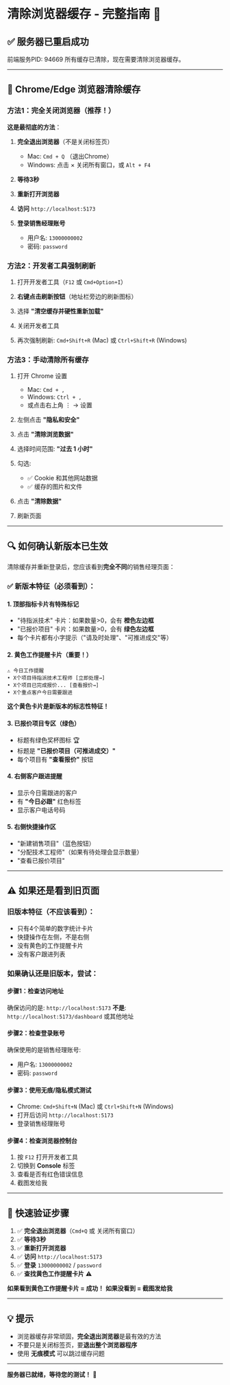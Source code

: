 # 清除浏览器缓存 - 完整指南 🔄

## ✅ 服务器已重启成功

前端服务PID: 94669
所有缓存已清除，现在需要清除浏览器缓存。

---

## 📱 Chrome/Edge 浏览器清除缓存

### 方法1：完全关闭浏览器（推荐！）

**这是最彻底的方法**：

1. **完全退出浏览器**（不是关闭标签页）
   - Mac: `Cmd + Q` （退出Chrome）
   - Windows: 点击 × 关闭所有窗口，或 `Alt + F4`

2. **等待3秒**

3. **重新打开浏览器**

4. **访问** `http://localhost:5173`

5. **登录销售经理账号**
   - 用户名: `13000000002`
   - 密码: `password`

### 方法2：开发者工具强制刷新

1. 打开开发者工具（`F12` 或 `Cmd+Option+I`）

2. **右键点击刷新按钮**（地址栏旁边的刷新图标）

3. 选择 **"清空缓存并硬性重新加载"**

4. 关闭开发者工具

5. 再次强制刷新: `Cmd+Shift+R` (Mac) 或 `Ctrl+Shift+R` (Windows)

### 方法3：手动清除所有缓存

1. 打开 Chrome 设置
   - Mac: `Cmd + ,`
   - Windows: `Ctrl + ,`
   - 或点击右上角 ⋮ → 设置

2. 左侧点击 **"隐私和安全"**

3. 点击 **"清除浏览数据"**

4. 选择时间范围: **"过去 1 小时"**

5. 勾选:
   - ✅ Cookie 和其他网站数据
   - ✅ 缓存的图片和文件

6. 点击 **"清除数据"**

7. 刷新页面

---

## 🔍 如何确认新版本已生效

清除缓存并重新登录后，您应该看到**完全不同**的销售经理页面：

### ✅ 新版本特征（必须看到）：

#### 1. 顶部指标卡片有特殊标记
- "待指派技术" 卡片：如果数量>0，会有 **橙色左边框**
- "已报价项目" 卡片：如果数量>0，会有 **绿色左边框**  
- 每个卡片都有小字提示（"请及时处理"、"可推进成交"等）

#### 2. 黄色工作提醒卡片（重要！）
```
⚠️ 今日工作提醒
• X个项目待指派技术工程师 [立即处理→]
• X个项目已完成报价... [查看报价→]
• X个重点客户今日需要跟进
```
**这个黄色卡片是新版本的标志性特征！**

#### 3. 已报价项目专区（绿色）
- 标题有绿色奖杯图标 🏆
- 标题是 **"已报价项目（可推进成交）"**
- 每个项目有 **"查看报价"** 按钮

#### 4. 右侧客户跟进提醒
- 显示今日需跟进的客户
- 有 **"今日必跟"** 红色标签
- 显示客户电话号码

#### 5. 右侧快捷操作区
- "新建销售项目"（蓝色按钮）
- "分配技术工程师"（如果有待处理会显示数量）
- "查看已报价项目"

---

## ⚠️ 如果还是看到旧页面

### 旧版本特征（不应该看到）：
- 只有4个简单的数字统计卡片
- 快捷操作在左侧，不是右侧
- 没有黄色的工作提醒卡片
- 没有客户跟进列表

### 如果确认还是旧版本，尝试：

#### 步骤1：检查访问地址
确保访问的是: `http://localhost:5173`
**不是**: `http://localhost:5173/dashboard` 或其他地址

#### 步骤2：检查登录账号
确保使用的是销售经理账号:
- 用户名: `13000000002`
- 密码: `password`

#### 步骤3：使用无痕/隐私模式测试
- Chrome: `Cmd+Shift+N` (Mac) 或 `Ctrl+Shift+N` (Windows)
- 打开后访问 `http://localhost:5173`
- 登录销售经理账号

#### 步骤4：检查浏览器控制台
1. 按 `F12` 打开开发者工具
2. 切换到 **Console** 标签
3. 查看是否有红色错误信息
4. 截图发给我

---

## 🎯 快速验证步骤

1. ✅ **完全退出浏览器**（`Cmd+Q` 或 关闭所有窗口）
2. ✅ **等待3秒**
3. ✅ **重新打开浏览器**
4. ✅ **访问** `http://localhost:5173`
5. ✅ **登录** `13000000002` / `password`
6. ✅ **查找黄色工作提醒卡片** ⚠️

**如果看到黄色工作提醒卡片 = 成功！**
**如果没看到 = 截图发给我**

---

## 💡 提示

- 浏览器缓存非常顽固，**完全退出浏览器**是最有效的方法
- 不要只是关闭标签页，要**退出整个浏览器程序**
- 使用 **无痕模式** 可以跳过缓存问题

---

**服务器已就绪，等待您的测试！** 🚀

